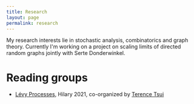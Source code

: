 ```yaml
---
title: Research
layout: page
permalink: research
---
```


My research interests lie in stochastic analysis, combinatorics and graph theory. Currently I'm working on a project on scaling limits of directed random graphs jointly with Serte Donderwinkel.

# Reading groups

- [Lévy Processes](/levy), Hilary 2021, co-organized by [Terence Tsui](https://holungrandomcorner.wordpress.com/about-me/)